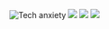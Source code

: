 
![Tech anxiety](https://github.com/gabjohar/sillyoracle/sketches/sketches0.PNG)
![](https://github.com/gabjohar/sillyoracle/sketches/sketches1.PNG)
![](https://github.com/gabjohar/sillyoracle/sketches/sketches2.PNG)
![](https://github.com/gabjohar/sillyoracle/sketches/sketches3.PNG)
